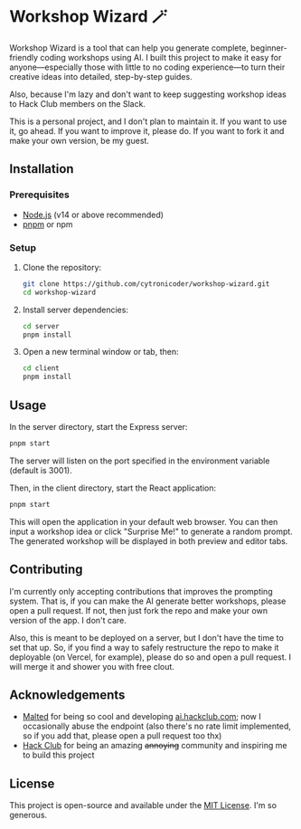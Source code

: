 # Workshop Wizard 🪄

Workshop Wizard is a tool that can help you generate complete, beginner-friendly coding workshops using AI. I built this project to make it easy for anyone—especially those with little to no coding experience—to turn their creative ideas into detailed, step-by-step guides.

Also, because I'm lazy and don't want to keep suggesting workshop ideas to Hack Club members on the Slack.

This is a personal project, and I don't plan to maintain it. If you want to use it, go ahead. If you want to improve it, please do. If you want to fork it and make your own version, be my guest.

## Installation

### Prerequisites

- [Node.js](https://nodejs.org) (v14 or above recommended)
- [pnpm](https://pnpm.io) or npm

### Setup

1. Clone the repository:

   ```bash
   git clone https://github.com/cytronicoder/workshop-wizard.git
   cd workshop-wizard
   ```

2. Install server dependencies:

   ```bash
   cd server
   pnpm install
   ```

3. Open a new terminal window or tab, then:

   ```bash
   cd client
   pnpm install
   ```

## Usage

In the server directory, start the Express server:

```bash
pnpm start
```

The server will listen on the port specified in the environment variable (default is 3001).

Then, in the client directory, start the React application:

```bash
pnpm start
```

This will open the application in your default web browser. You can then input a workshop idea or click "Surprise Me!" to generate a random prompt. The generated workshop will be displayed in both preview and editor tabs.

## Contributing

I'm currently only accepting contributions that improves the prompting system. That is, if you can make the AI generate better workshops, please open a pull request. If not, then just fork the repo and make your own version of the app. I don't care.

Also, this is meant to be deployed on a server, but I don't have the time to set that up. So, if you find a way to safely restructure the repo to make it deployable (on Vercel, for example), please do so and open a pull request. I will merge it and shower you with free clout.

## Acknowledgements

- [Malted](https://github.com/malted) for being so cool and developing [ai.hackclub.com](https://ai.hackclub.com); now I occasionally abuse the endpoint (also there's no rate limit implemented, so if you add that, please open a pull request too thx)
- [Hack Club](https://hackclub.com) for being an amazing ~~annoying~~ community and inspiring me to build this project

## License

This project is open-source and available under the [MIT License](LICENSE). I'm so generous.
